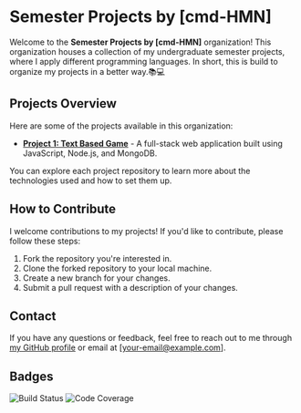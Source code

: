 # Semester Projects by [cmd-HMN]

Welcome to the **Semester Projects by [cmd-HMN]** organization! This organization houses a collection of my undergraduate semester projects, where I apply different programming languages. In short, this is build to organize my projects in a better way.📚💻

## Projects Overview

Here are some of the projects available in this organization:

- **[Project 1: Text Based Game](https://github.com/semester-projects/project-1-text-based-game)** - A full-stack web application built using JavaScript, Node.js, and MongoDB.

You can explore each project repository to learn more about the technologies used and how to set them up.

## How to Contribute

I welcome contributions to my projects! If you'd like to contribute, please follow these steps:

1. Fork the repository you're interested in.
2. Clone the forked repository to your local machine.
3. Create a new branch for your changes.
4. Submit a pull request with a description of your changes.

## Contact

If you have any questions or feedback, feel free to reach out to me through [my GitHub profile](https://github.com/cmd-HMN) or email at [your-email@example.com].

## Badges

![Build Status](https://img.shields.io/badge/build-passing-brightgreen)
![Code Coverage](https://img.shields.io/badge/coverage-95%25-brightgreen)
